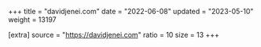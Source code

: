+++
title = "davidjenei.com"
date = "2022-06-08"
updated = "2023-05-10"
weight = 13197

[extra]
source = "https://davidjenei.com"
ratio = 10
size = 13
+++
